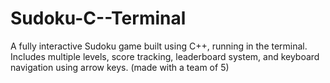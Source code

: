 # Sudoku-C--Terminal
A fully interactive Sudoku game built using C++, running in the terminal. Includes multiple levels, score tracking, leaderboard system, and keyboard navigation using arrow keys. (made with a team of 5)
